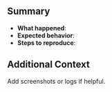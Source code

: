 ## Summary

- **What happened**: 
- **Expected behavior**: 
- **Steps to reproduce**: 

## Additional Context
Add screenshots or logs if helpful.
